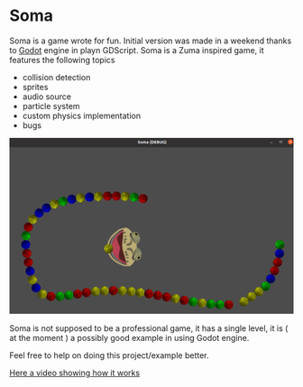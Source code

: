 # Soma
Soma is a game wrote for fun. Initial version was made in a weekend thanks to [Godot](https://godotengine.org/) engine in playn GDScript.
Soma is a Zuma inspired game, it features the following topics

- collision detection
- sprites
- audio source
- particle system
- custom physics implementation
- bugs


![Screenshot](https://github.com/FelicePollano/Soma/blob/main/Screenshot%20from%202022-12-04%2009-29-42.png)


Soma is not supposed to be a professional game, it has a single level, it is ( at the moment ) a possibly good example in using Godot engine.

Feel free to help on doing this project/example better.

[Here a video showing how it works](https://www.facebook.com/1412192133/videos/477612741021491/)


